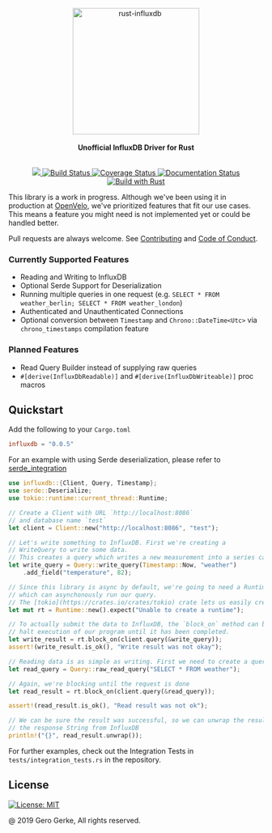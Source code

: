 <div align="center">
    <br/>
    <img
        alt="rust-influxdb"
        src="https://i.imgur.com/4k7l8XJ.png"
        width=250px />
    <br/>
    <br/>
    <strong>Unofficial InfluxDB Driver for Rust</strong>
</div>
<br/>
<p align="center">
    <a href="https://crates.io/crates/influxdb">
        <img src="https://img.shields.io/crates/v/influxdb.svg"/>
    </a>
    <a href="https://travis-ci.org/Empty2k12/influxdb-rust">
        <img src="https://travis-ci.org/Empty2k12/influxdb-rust.svg?branch=master" alt='Build Status' />
    </a>
    <a href="https://coveralls.io/github/Empty2k12/influxdb-rust?branch=master">
        <img src="https://coveralls.io/repos/github/Empty2k12/influxdb-rust/badge.svg?branch=master" alt='Coverage Status' />
    </a>
    <a href="https://docs.rs/crate/influxdb">
        <img src="https://docs.rs/influxdb/badge.svg" alt='Documentation Status' />
    </a>
    <a href="https://www.rust-lang.org/en-US/">
        <img src="https://img.shields.io/badge/Made%20with-Rust-orange.svg" alt='Build with Rust' />
    </a>
</p>

This library is a work in progress. Although we've been using it in production at [OpenVelo](https://openvelo.org/),
we've prioritized features that fit our use cases. This means a feature you might need is not implemented
yet or could be handled better.

Pull requests are always welcome. See [Contributing](https://github.com/Empty2k12/influxdb-rust/blob/master/CONTRIBUTING.md) and [Code of Conduct](https://github.com/Empty2k12/influxdb-rust/blob/master/CODE_OF_CONDUCT.md).

### Currently Supported Features

-   Reading and Writing to InfluxDB
-   Optional Serde Support for Deserialization
-   Running multiple queries in one request (e.g. `SELECT * FROM weather_berlin; SELECT * FROM weather_london`)
-   Authenticated and Unauthenticated Connections
-  Optional conversion between `Timestamp` and `Chrono::DateTime<Utc>` via `chrono_timestamps` compilation feature

### Planned Features

-   Read Query Builder instead of supplying raw queries
-   `#[derive(InfluxDbReadable)]` and `#[derive(InfluxDbWriteable)]` proc macros

## Quickstart

Add the following to your `Cargo.toml`

```toml
influxdb = "0.0.5"
```

For an example with using Serde deserialization, please refer to [serde_integration](crate::integrations::serde_integration)

```rust
use influxdb::{Client, Query, Timestamp};
use serde::Deserialize;
use tokio::runtime::current_thread::Runtime;

// Create a Client with URL `http://localhost:8086`
// and database name `test`
let client = Client::new("http://localhost:8086", "test");

// Let's write something to InfluxDB. First we're creating a
// WriteQuery to write some data.
// This creates a query which writes a new measurement into a series called `weather`
let write_query = Query::write_query(Timestamp::Now, "weather")
    .add_field("temperature", 82);

// Since this library is async by default, we're going to need a Runtime,
// which can asynchonously run our query.
// The [tokio](https://crates.io/crates/tokio) crate lets us easily create a new Runtime.
let mut rt = Runtime::new().expect("Unable to create a runtime");

// To actually submit the data to InfluxDB, the `block_on` method can be used to
// halt execution of our program until it has been completed.
let write_result = rt.block_on(client.query(&write_query));
assert!(write_result.is_ok(), "Write result was not okay");

// Reading data is as simple as writing. First we need to create a query
let read_query = Query::raw_read_query("SELECT * FROM weather");

// Again, we're blocking until the request is done
let read_result = rt.block_on(client.query(&read_query));

assert!(read_result.is_ok(), "Read result was not ok");

// We can be sure the result was successful, so we can unwrap the result to get
// the response String from InfluxDB
println!("{}", read_result.unwrap());
```

For further examples, check out the Integration Tests in `tests/integration_tests.rs`
in the repository.

## License

[![License: MIT](https://img.shields.io/badge/License-MIT-yellow.svg)](https://opensource.org/licenses/MIT)


@ 2019 Gero Gerke, All rights reserved.
